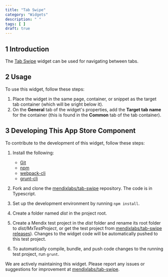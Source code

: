 ```yaml
---
title: "Tab Swipe"
category: "Widgets"
description: " "
tags: [ ]
draft: true
---
```


## 1 Introduction

The [Tab Swipe](https://appstore.home.mendix.com/link/app/78620/) widget can be used for navigating between tabs.

## 2 Usage

To use this widget, follow these steps:

1. Place the widget in the same page, container, or snippet as the target tab container (which will be sright below it).
2. On the **General** tab of the widget's properties, add the **Target tab name** for the container (this is found in the **Common** tab of the tab container).

## 3 Developing This App Store Component

To contribute to the development of this widget, follow these steps:

1. Install the following:
	* [Git](https://git-scm.com/book/en/v2/Getting-Started-Installing-Git)
	* [npm](https://www.npmjs.com/)
	* [webpack-cli](https://www.npmjs.com/package/webpack-cli)
	* [grunt-cli](https://github.com/gruntjs/grunt-cli)

2. Fork and clone the [mendixlabs/tab-swipe](https://github.com/mendixlabs/tab-swipe.git) repository. The code is in Typescript.
3. Set up the development environment by running `npm install`.
4. Create a folder named *dist* in the project root.
5. Create a Mendix test project in the *dist* folder and rename its root folder to *dist/MxTestProject*, or get the test project from [mendixlabs/tab-swipe releases](https://github.com/mendixlabs/tab-swipe/releases/latest)). Changes to the widget code will be automatically pushed to this test project.
6. To automatically compile, bundle, and push code changes to the running test project, run `grunt`.

We are actively maintaining this widget. Please report any issues or suggestions for improvement at [mendixlabs/tab-swipe](https://github.com/mendixlabs/tab-swipe/issues).
